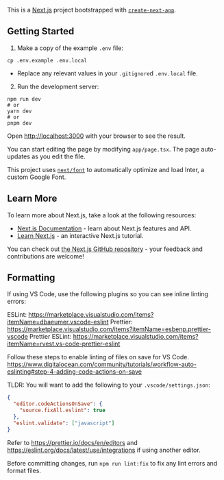 This is a [Next.js](https://nextjs.org/) project bootstrapped with [`create-next-app`](https://github.com/vercel/next.js/tree/canary/packages/create-next-app).

## Getting Started

1. Make a copy of the example `.env` file:

```shell
cp .env.example .env.local
```

- Replace any relevant values in your `.gitignore`d `.env.local` file. 

2. Run the development server:

```shell
npm run dev
# or
yarn dev
# or
pnpm dev
```

Open [http://localhost:3000](http://localhost:3000) with your browser to see the result.

You can start editing the page by modifying `app/page.tsx`. The page auto-updates as you edit the file.

This project uses [`next/font`](https://nextjs.org/docs/basic-features/font-optimization) to automatically optimize and load Inter, a custom Google Font.

## Learn More

To learn more about Next.js, take a look at the following resources:

- [Next.js Documentation](https://nextjs.org/docs) - learn about Next.js features and API.
- [Learn Next.js](https://nextjs.org/learn) - an interactive Next.js tutorial.

You can check out [the Next.js GitHub repository](https://github.com/vercel/next.js/) - your feedback and contributions are welcome!

## Formatting

If using VS Code, use the following plugins so you can see inline linting errors:

ESLint: https://marketplace.visualstudio.com/items?itemName=dbaeumer.vscode-eslint
Prettier: https://marketplace.visualstudio.com/items?itemName=esbenp.prettier-vscode
Prettier ESLint: https://marketplace.visualstudio.com/items?itemName=rvest.vs-code-prettier-eslint

Follow these steps to enable linting of files on save for VS Code. https://www.digitalocean.com/community/tutorials/workflow-auto-eslinting#step-4-adding-code-actions-on-save

TLDR: You will want to add the following to your `.vscode/settings.json`:
```json
{
  "editor.codeActionsOnSave": {
    "source.fixAll.eslint": true
  },
  "eslint.validate": ["javascript"]
}
```

Refer to https://prettier.io/docs/en/editors and https://eslint.org/docs/latest/use/integrations if using another editor.

Before committing changes, run `npm run lint:fix` to fix any lint errors and format files.